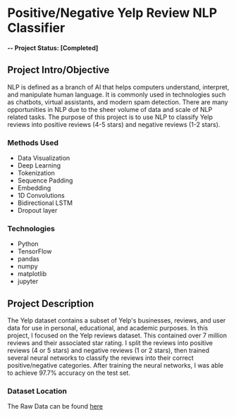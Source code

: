 # Positive/Negative Yelp Review NLP Classifier

#### -- Project Status: [Completed]

## Project Intro/Objective
NLP is defined as a branch of AI that helps computers understand, interpret, and manipulate human language. It is commonly used in technologies such as chatbots, virtual assistants, and modern spam detection. There are many opportunities in NLP due to the sheer volume of data and scale of NLP related tasks. The purpose of this project is to use NLP to classify Yelp reviews into positive reviews (4-5 stars) and negative reviews (1-2 stars). 

### Methods Used
* Data Visualization
* Deep Learning 
* Tokenization
* Sequence Padding
* Embedding
* 1D Convolutions
* Bidirectional LSTM
* Dropout layer


### Technologies
* Python
* TensorFlow
* pandas
* numpy
* matplotlib
* jupyter


## Project Description
The Yelp dataset contains a subset of Yelp's businesses, reviews, and user data for use in personal, educational, and academic purposes. In this project, I focused on the Yelp reviews dataset. This contained over 7 million reviews and their associated star rating. I split the reviews into positive reviews (4 or 5 stars) and negative reviews (1 or 2 stars), then trained several neural networks to classify the reviews into their correct positive/negative categories. After training the neural networks, I was able to achieve 97.7% accuracy on the test set.

### Dataset Location
The Raw Data can be found [here](https://www.kaggle.com/yelp-dataset/yelp-dataset)

